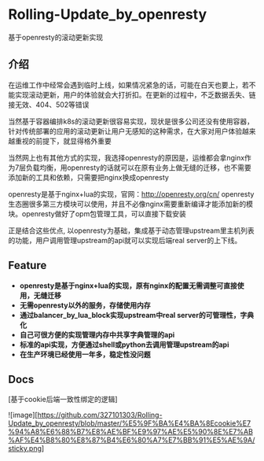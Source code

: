 # Rolling-Update_by_openresty

基于openresty的滚动更新实现

## 介绍

在运维工作中经常会遇到临时上线，如果情况紧急的话，可能在白天也要上，若不能实现滚动更新，用户的体验就会大打折扣。在更新的过程中，不乏数据丢失、链接无效、404、502等错误

当然基于容器编排k8s的滚动更新很容易实现，现状是很多公司还没有使用容器，针对传统部署的应用的滚动更新让用户无感知的这种需求，在大家对用户体验越来越重视的前提下，就显得格外重要

当然网上也有其他方式的实现，我选择openresty的原因是，运维都会拿nginx作为7层负载均衡，用openresty的话就可以在原有业务上做无缝的迁移，也不需要添加新的工具和依赖，只需要把nginx换成openresty

openresty是基于nginx+lua的实现，官网：http://openresty.org/cn/ openresty生态圈很多第三方模块可以使用，并且不必像nginx需要重新编译才能添加新的模块。openresty做好了opm包管理工具，可以直接下载安装

正是结合这些优点, 以openresty为基础，集成基于动态管理upstream里主机列表的功能，用户调用管理upstream的api就可以实现后端real server的上下线。

## Feature

* **openresty是基于nginx+lua的实现，原有nginx的配置无需调整可直接使用，无缝迁移**
* **无需openresty以外的服务，存储使用内存**
* **通过balancer_by_lua_block实现upstream中real server的可管理性，字典化**
* **自己可很方便的实现管理内存中共享字典管理的api**
* **标准的api实现，方便通过shell或python去调用管理upstream的api**
* **在生产环境已经使用一年多，稳定性没问题**

## Docs

[基于cookie后端一致性绑定的逻辑]

![image][https://github.com/327101303/Rolling-Update_by_openresty/blob/master/%E5%9F%BA%E4%BA%8Ecookie%E7%94%A8%E6%88%B7%E8%AE%BF%E9%97%AE%E5%90%8E%E7%AB%AF%E4%B8%80%E8%87%B4%E6%80%A7%E7%BB%91%E5%AE%9A/sticky.png]

